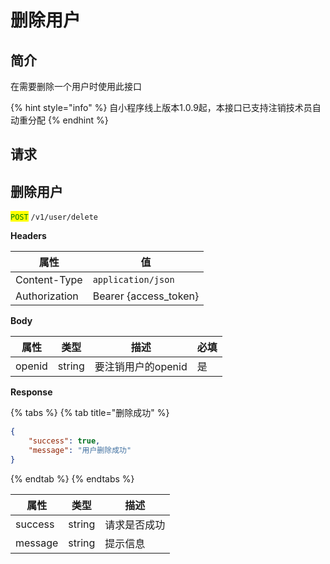 # 删除用户

## 简介

在需要删除一个用户时使用此接口

{% hint style="info" %}
自小程序线上版本1.0.9起，本接口已支持注销技术员自动重分配
{% endhint %}

## &#x20;请求

## 删除用户

<mark style="color:green;">`POST`</mark> `/v1/user/delete`

**Headers**

| 属性            | 值                      |
| ------------- | ---------------------- |
| Content-Type  | `application/json`     |
| Authorization | Bearer {access\_token} |

**Body**

| 属性     | 类型     | 描述           | 必填 |
| ------ | ------ | ------------ | -- |
| openid | string | 要注销用户的openid | 是  |

**Response**

{% tabs %}
{% tab title="删除成功" %}
```json
{
	"success": true,
	"message": "用户删除成功"
}
```
{% endtab %}
{% endtabs %}

| 属性      | 类型     | 描述     |
| ------- | ------ | ------ |
| success | string | 请求是否成功 |
| message | string | 提示信息   |
